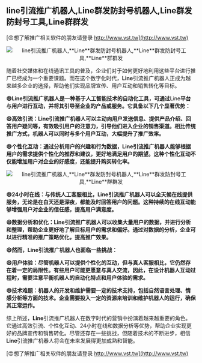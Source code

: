 ## **line引流推广机器人,**Line**群发防封号机器人,**Line**群发防封号工具,**Line**群群发**

[😍想了解推广相关软件的朋友请登录 http://www.vst.tw](http://www.vst.tw)

 <center><img src="https://vst.tw/MP4/tuiguang/png/4.png" alt="line引流推广机器人,**Line**群发防封号机器人,**Line**群发防封号工具,**Line**群群发"></center>

随着社交媒体和在线通讯工具的普及，企业们对于如何更好地利用这些平台进行推广已经成为一个重要课题。而在这个数字化时代，**Line**引流推广机器人正成为越来越多企业的选择，帮助他们实现品牌宣传、用户互动和销售转化等目标。

**😄**Line**引流推广机器人是一种基于人工智能技术的自动化工具，可通过**Line**平台与用户进行互动，并将其引导至企业的产品或服务。它具备以下几个显著优势：**

**😄高效引流：**Line**引流推广机器人可以主动向用户发送信息、提供产品介绍、回答用户疑问等，有效吸引用户的注意力，引导他们进入企业的销售渠道。相比传统推广方式，机器人可以同时与多个用户互动，大幅提升了推广效率。**

**😄个性化互动：通过分析用户的兴趣和行为数据，**Line**引流推广机器人能够根据用户的需求提供个性化的推荐和建议，更好地满足用户的期望。这种个性化互动不仅能增加用户对企业的好感度，还能提升购买转化率。**

 <center><img src="https://vst.tw/MP4/tuiguang/png/0.png" alt="line引流推广机器人,**Line**群发防封号机器人,**Line**群发防封号工具,**Line**群群发"></center>

**😄24小时在线：与传统人工客服相比，**Line**引流推广机器人可以全天候在线提供服务，无论是在白天还是深夜，都能及时回答用户的问题。这种持续的在线互动能够增强用户对企业的信任感，提高用户满意度。**

**😄数据分析和优化：**Line**引流推广机器人可以收集大量用户的数据，并进行分析和整理，帮助企业更好地了解目标用户的需求和偏好。通过对数据的分析，企业可以进行精准的推广策略优化，提高推广效果。**

**😄然而，**Line**引流推广机器人也面临一些挑战：**

**😄用户体验：尽管机器人可以提供个性化的互动，但与真人客服相比，它仍然存在着一定的局限性。有些用户可能更愿意与真人交流，因此，在设计机器人互动过程时，需要注意平衡机器人的自动化特点和用户体验的需求。**

**😄技术难题：机器人的开发和维护需要一定的技术支持，包括自然语言处理、情感分析等方面的技术。企业需要投入一定的资源来培训和维护机器人的运行，确保其正常运作。**

综上所述，**Line**引流推广机器人在数字时代的营销中扮演着越来越重要的角色。它通过高效引流、个性化互动、24小时在线和数据分析等优势，帮助企业实现更好的品牌宣传和销售转化。尽管还存在一些挑战，但随着技术的不断进步，相信**Line**引流推广机器人将会在未来发展得更加成熟和智能。

[😍想了解推广相关软件的朋友请登录 http://www.vst.tw](http://www.vst.tw)



